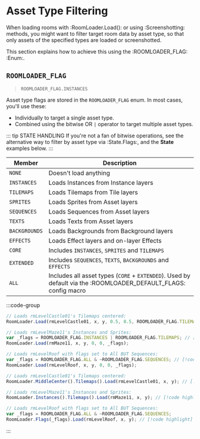 # Asset Type Filtering

When loading rooms with :RoomLoader.Load(): or using :Screenshotting: methods, you might want to filter target room data by asset type, so that only assets of the specified types are loaded or screenshotted.

This section explains how to achieve this using the :ROOMLOADER_FLAG: :Enum:.

## `ROOMLOADER_FLAG`

> `ROOMLOADER_FLAG.INSTANCES`

Asset type flags are stored in the `ROOMLOADER_FLAG` enum. In most cases, you'll use these:
* Individually to target a single asset type.
* Combined using the bitwise OR `|` operator to target multiple asset types.

::: tip STATE HANDLING
If you're not a fan of bitwise operations, see the alternative way to filter by asset type via :State.Flags:, and the **State** examples below.
:::

| Member | Description |
| --- | --- |
| `NONE` | Doesn't load anything|
| `INSTANCES` | Loads Instances from Instance layers|
| `TILEMAPS` | Loads Tilemaps from Tile layers|
| `SPRITES` | Loads Sprites from Asset layers|
| `SEQUENCES` | Loads Sequences from Asset layers|
| `TEXTS` | Loads Texts from Asset layers|
| `BACKGROUNDS` | Loads Backgrounds from Background layers|
| `EFFECTS` | Loads Effect layers and on-layer Effects|
| `CORE` | Includes `INSTANCES`, `SPRITES` and `TILEMAPS`|
| `EXTENDED` | Includes `SEQUENCES`, `TEXTS`, `BACKGROUNDS` and `EFFECTS`|
| `ALL` | Includes all asset types (`CORE` + `EXTENDED`). Used by default via the :ROOMLOADER_DEFAULT_FLAGS: config macro|

:::code-group
```js [Regular]
// Loads rmLevelCastle01's Tilemaps centered:
RoomLoader.Load(rmLevelCastle01, x, y, 0.5, 0.5, ROOMLOADER_FLAG.TILEMAPS); // [!code highlight]

// Loads rmLevelMaze11's Instances and Sprites: 
var _flags = ROOMLOADER_FLAG.INSTANCES | ROOMLOADER_FLAG.TILEMAPS; // [!code highlight]
RoomLoader.Load(rmMaze11, x, y, 0, 0, _flags);

// Loads rmLevelRoof with flags set to All BUT Sequences:
var _flags = ROOMLOADER_FLAG.ALL & ~ROOMLOADER_FLAG.SEQUENCES; // [!code highlight]
RoomLoader.Load(rmLevelRoof, x, y, 0, 0, _flags);
```
```js [State]
// Loads rmLevelCastle01's Tilemaps centered:
RoomLoader.MiddleCenter().Tilemaps().Load(rmLevelCastle01, x, y); // [!code highlight]

// Loads rmLevelMaze11's Instances and Sprites: 
RoomLoader.Instances().Tilemaps().Load(rmMaze11, x, y); // [!code highlight]

// Loads rmLevelRoof with flags set to All BUT Sequences:
var _flags = ROOMLOADER_FLAG.ALL & ~ROOMLOADER_FLAG.SEQUENCES;
RoomLoader.Flags(_flags).Load(rmLevelRoof, x, y); // [!code highlight]
```
:::